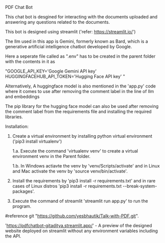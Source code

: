 PDF Chat Bot 

This chat bot is desgined for interacting with the documents uploaded and answering any questions related to the documents.

This bot is designed using streamlit ('refer: https://streamlit.io/')

The llm used in this app is Gemini, formerly known as Bard, which is a generative artificial intelligence chatbot developed by Google.

Here a seperate file called as ".env" has to be created in the parent folder with the contents in it as 

"GOOGLE_API_KEY='Google Gemini API key'
HUGGINGFACEHUB_API_TOKEN='Hugging Face API key' "

Alternatively, A huggingface model is also mentioned in the 'app.py' code where it comes to use after removing the comment label in the line of llm and embeddings

The pip library for the hugging face model can also be used after removing the comment label from the requirements file and installing the required libraries.

Installation:

1. Create a virtual environment by installing python virtual environment ('pip3 install virtualenv')
	
 	1.a. Execute the command 'virtualenv venv' to create a virtual environment venv in the Parent folder.
	
	1.b. In Windows actiavte the venv by 'venv/Scripts/activate' and in Linux and Mac activate the venv by 'source venv/bin/activate'.
   
3. Install the requirements by 'pip3 install -r requirements.txt' and in rare cases of Linux distros 'pip3 install -r requirements.txt --break-system-packages'.
4. Execute the command of streamlit 'streamlit run app.py' to run the program.




#reference git "https://github.com/yesbhautik/Talk-with-PDF.git".

'https://pdfchatbot-gitaditya.streamlit.app/' - A preview of the designed website deployed on streamlit without any environment variables including the API.
